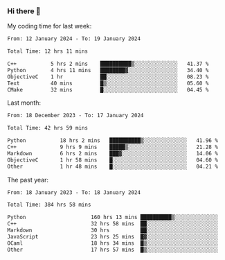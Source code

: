 ### Hi there 👋

My coding time for last week:

<!--START_SECTION:week-->

```txt
From: 12 January 2024 - To: 19 January 2024

Total Time: 12 hrs 11 mins

C++           5 hrs 2 mins    ██████████▒░░░░░░░░░░░░░░   41.37 %
Python        4 hrs 11 mins   ████████▓░░░░░░░░░░░░░░░░   34.40 %
ObjectiveC    1 hr            ██░░░░░░░░░░░░░░░░░░░░░░░   08.23 %
Text          40 mins         █▒░░░░░░░░░░░░░░░░░░░░░░░   05.60 %
CMake         32 mins         █░░░░░░░░░░░░░░░░░░░░░░░░   04.45 %
```

<!--END_SECTION:week-->

Last month:

<!--START_SECTION:month-->

```txt
From: 18 December 2023 - To: 17 January 2024

Total Time: 42 hrs 59 mins

Python           18 hrs 2 mins   ██████████▒░░░░░░░░░░░░░░   41.96 %
C++              9 hrs 9 mins    █████▒░░░░░░░░░░░░░░░░░░░   21.28 %
Markdown         6 hrs 2 mins    ███▓░░░░░░░░░░░░░░░░░░░░░   14.06 %
ObjectiveC       1 hr 58 mins    █░░░░░░░░░░░░░░░░░░░░░░░░   04.60 %
Other            1 hr 48 mins    █░░░░░░░░░░░░░░░░░░░░░░░░   04.21 %
```

<!--END_SECTION:month-->

The past year:

<!--START_SECTION:year-->

```txt
From: 18 January 2023 - To: 18 January 2024

Total Time: 384 hrs 58 mins

Python                     160 hrs 13 mins ██████████▒░░░░░░░░░░░░░░   41.62 %
C++                        32 hrs 58 mins  ██░░░░░░░░░░░░░░░░░░░░░░░   08.57 %
Markdown                   30 hrs          ██░░░░░░░░░░░░░░░░░░░░░░░   07.80 %
JavaScript                 23 hrs 25 mins  █▓░░░░░░░░░░░░░░░░░░░░░░░   06.08 %
OCaml                      18 hrs 34 mins  █▒░░░░░░░░░░░░░░░░░░░░░░░   04.82 %
Other                      17 hrs 57 mins  █▒░░░░░░░░░░░░░░░░░░░░░░░   04.67 %
```

<!--END_SECTION:year-->
